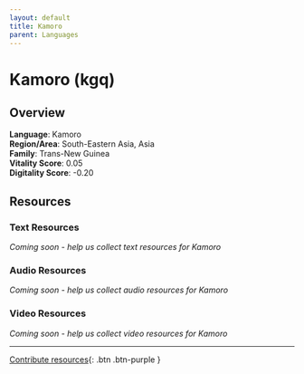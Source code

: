 ```yaml
---
layout: default
title: Kamoro
parent: Languages
---
```


# Kamoro (kgq)

## Overview

**Language**: Kamoro  
**Region/Area**: South-Eastern Asia, Asia  
**Family**: Trans-New Guinea  
**Vitality Score**: 0.05  
**Digitality Score**: -0.20  

## Resources

### Text Resources
*Coming soon - help us collect text resources for Kamoro*

### Audio Resources
*Coming soon - help us collect audio resources for Kamoro*

### Video Resources
*Coming soon - help us collect video resources for Kamoro*

---

[Contribute resources](https://fairtrain.github.io/){: .btn .btn-purple }
